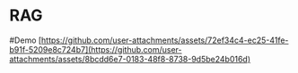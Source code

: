 # RAG



#Demo
[https://github.com/user-attachments/assets/72ef34c4-ec25-41fe-b91f-5209e8c724b7](https://github.com/user-attachments/assets/8bcdd6e7-0183-48f8-8738-9d5be24b016d)

